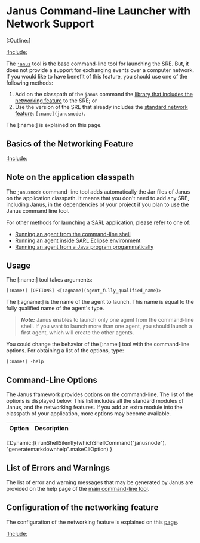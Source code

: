 # Janus Command-line Launcher with Network Support

[:Outline:]

[:Include:](./janus.inc)

The [`janus`](./Janus.md) tool is the base command-line tool for launching the SRE.
But, it does not provide a support for exchanging events over a computer
network. If you would like to have benefit of this feature, you should use one of the following
methods:

1. Add on the classpath of the `janus` command the [library that includes the networking feature](./JanusNetworkExtension.md) to the SRE; or
2. Use the version of the SRE that already includes the [standard network feature](./JanusNetworkExtension.md): `[:name](janusnode)`.

The [:name:] is explained on this page.

## Basics of the Networking Feature

[:Include:](./hazelcast.inc)

## Note on the application classpath

The `janusnode` command-line tool adds automatically the Jar files of Janus on the application classpath.
It means that you don't need to add any SRE, including Janus, in the dependencies of your project if you plan to use the Janus command line tool.

For other methods for launching a SARL application, please refer to one of:

* [Running an agent from the command-line shell](../gettingstarted/RunSARLAgentCLI.md)
* [Running an agent inside SARL Eclipse environment](../gettingstarted/RunSARLAgentEclipse.md)
* [Running an agent from a Java program progammatically](../gettingstarted/RunSARLAgentJava.md)

## Usage

The [:name:] tool takes arguments:

```text
[:name!] [OPTIONS] <[:agname](agent_fully_qualified_name)>
```


The [:agname:] is the name of the agent to launch. This name is equal to the
fully qualified name of the agent's type.

> **_Note:_** Janus enables to launch only one agent from the command-line shell. If you want to launch
> more than one agent, you should launch a first agent, which will create the other agents.

You could change the behavior of the [:name:] tool with the command-line options.
For obtaining a list of the options, type:

```text
[:name!] -help
```


## Command-Line Options

The Janus framework provides options on the command-line.
The list of the options is displayed below. This list includes
all the standard modules of Janus, and the networking features.
If you add an extra module into the classpath of your application,
more options may become available.



| Option | Description |
| ------ | ----------- |
[:Dynamic:]{
	runShellSilently(whichShellCommand("janusnode"), "generatemarkdownhelp".makeCliOption)
}



## List of Errors and Warnings

The list of error and warning messages that may be generated by Janus are provided on the
help page of the [main command-line tool](./Janus.md).

## Configuration of the networking feature

The configuration of the networking feature is explained on this [page](./JanusNetworkExtension.md).


[:Include:](../legal.inc)

